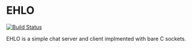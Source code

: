 # EHLO

[![Build Status](https://travis-ci.org/sryze/ehlo.svg?branch=master)](https://travis-ci.org/sryze/ehlo)

EHLO is a simple chat server and client implmented with bare C sockets. 
